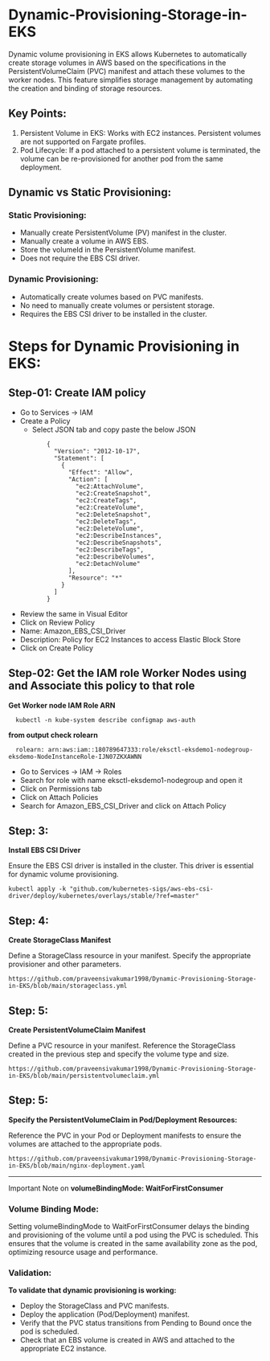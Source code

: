 # Dynamic-Provisioning-Storage-in-EKS
Dynamic volume provisioning in EKS allows Kubernetes to automatically create storage volumes in AWS based on the specifications in the PersistentVolumeClaim (PVC) manifest and attach these volumes to the worker nodes. This feature simplifies storage management by automating the creation and binding of storage resources.

## Key Points:
  1. Persistent Volume in EKS: Works with EC2 instances. Persistent volumes are not supported on Fargate profiles.
  2. Pod Lifecycle: If a pod attached to a persistent volume is terminated, the volume can be re-provisioned for another pod from the same deployment.

## Dynamic vs Static Provisioning:

### Static Provisioning:
  * Manually create PersistentVolume (PV) manifest in the cluster.
  * Manually create a volume in AWS EBS.
  * Store the volumeId in the PersistentVolume manifest.
  * Does not require the EBS CSI driver.

### Dynamic Provisioning:
  * Automatically create volumes based on PVC manifests.
  * No need to manually create volumes or persistent storage.
  * Requires the EBS CSI driver to be installed in the cluster.


# Steps for Dynamic Provisioning in EKS:

## Step-01: Create IAM policy
  * Go to Services -> IAM
  * Create a Policy
      - Select JSON tab and copy paste the below JSON
        ```
            {
              "Version": "2012-10-17",
              "Statement": [
                {
                  "Effect": "Allow",
                  "Action": [
                    "ec2:AttachVolume",
                    "ec2:CreateSnapshot",
                    "ec2:CreateTags",
                    "ec2:CreateVolume",
                    "ec2:DeleteSnapshot",
                    "ec2:DeleteTags",
                    "ec2:DeleteVolume",
                    "ec2:DescribeInstances",
                    "ec2:DescribeSnapshots",
                    "ec2:DescribeTags",
                    "ec2:DescribeVolumes",
                    "ec2:DetachVolume"
                  ],
                  "Resource": "*"
                }
              ]
            }
        ```
  * Review the same in Visual Editor
  * Click on Review Policy
  * Name: Amazon_EBS_CSI_Driver
  * Description: Policy for EC2 Instances to access Elastic Block Store
  * Click on Create Policy
## Step-02: Get the IAM role Worker Nodes using and Associate this policy to that role
**Get Worker node IAM Role ARN**
```
  kubectl -n kube-system describe configmap aws-auth
```
**from output check rolearn**

  ```
    rolearn: arn:aws:iam::180789647333:role/eksctl-eksdemo1-nodegroup-eksdemo-NodeInstanceRole-IJN07ZKXAWNN
  ```
  
  * Go to Services -> IAM -> Roles
  * Search for role with name eksctl-eksdemo1-nodegroup and open it
  * Click on Permissions tab
  * Click on Attach Policies
  * Search for Amazon_EBS_CSI_Driver and click on Attach Policy

  ## Step: 3:
**Install EBS CSI Driver**

  Ensure the EBS CSI driver is installed in the cluster. This driver is essential for dynamic volume provisioning.

  ```
  kubectl apply -k "github.com/kubernetes-sigs/aws-ebs-csi-driver/deploy/kubernetes/overlays/stable/?ref=master"
  ```
  ## Step: 4:
**Create StorageClass Manifest**

   Define a StorageClass resource in your manifest. Specify the appropriate provisioner and other parameters.
 
  ```
  https://github.com/praveensivakumar1998/Dynamic-Provisioning-Storage-in-EKS/blob/main/storageclass.yml
  ```

  ## Step: 5:
**Create PersistentVolumeClaim Manifest**

  Define a PVC resource in your manifest. Reference the StorageClass created in the previous step and specify the volume type and size.

  ```
  https://github.com/praveensivakumar1998/Dynamic-Provisioning-Storage-in-EKS/blob/main/persistentvolumeclaim.yml
  ```
  ## Step: 5:
  **Specify the PersistentVolumeClaim in Pod/Deployment Resources:**

  Reference the PVC in your Pod or Deployment manifests to ensure the volumes are attached to the appropriate pods.

  ```
  https://github.com/praveensivakumar1998/Dynamic-Provisioning-Storage-in-EKS/blob/main/nginx-deployment.yaml
  ```
---

Important Note on **volumeBindingMode: WaitForFirstConsumer**

  ### Volume Binding Mode:

Setting volumeBindingMode to WaitForFirstConsumer delays the binding and provisioning of the volume until a pod using the PVC is scheduled. This ensures that the volume is created in the same availability zone as the pod, optimizing resource usage and performance.

  ### Validation:

  **To validate that dynamic provisioning is working:**

  * Deploy the StorageClass and PVC manifests.
  * Deploy the application (Pod/Deployment) manifest.
  * Verify that the PVC status transitions from Pending to Bound once the pod is scheduled.
  * Check that an EBS volume is created in AWS and attached to the appropriate EC2 instance.
  
